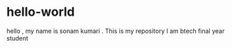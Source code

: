 # hello-world
hello , my name is sonam kumari . This is my repository
I am btech final year student 
